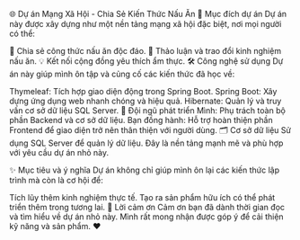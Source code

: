 🌐 Dự án Mạng Xã Hội - Chia Sẻ Kiến Thức Nấu Ăn
🎯 Mục đích dự án
Dự án này được xây dựng như một nền tảng mạng xã hội đặc biệt, nơi mọi người có thể:

🌟 Chia sẻ công thức nấu ăn độc đáo.
📢 Thảo luận và trao đổi kinh nghiệm nấu ăn.
💡 Kết nối cộng đồng yêu thích ẩm thực.
🛠️ Công nghệ sử dụng
Dự án này giúp mình ôn tập và củng cố các kiến thức đã học về:

Thymeleaf: Tích hợp giao diện động trong Spring Boot.
Spring Boot: Xây dựng ứng dụng web nhanh chóng và hiệu quả.
Hibernate: Quản lý và truy vấn cơ sở dữ liệu SQL Server.
👥 Đội ngũ phát triển
Mình: Phụ trách toàn bộ phần Backend và cơ sở dữ liệu.
Bạn đồng hành: Hỗ trợ hoàn thiện phần Frontend để giao diện trở nên thân thiện với người dùng.
🗂️ Cơ sở dữ liệu
Sử dụng SQL Server để quản lý dữ liệu. Đây là nền tảng mạnh mẽ và phù hợp với yêu cầu dự án nhỏ này.

✨ Mục tiêu và ý nghĩa
Dự án không chỉ giúp mình ôn lại các kiến thức lập trình mà còn là cơ hội để:

Tích lũy thêm kinh nghiệm thực tế.
Tạo ra sản phẩm hữu ích có thể phát triển thêm trong tương lai.
🌟 Lời cảm ơn
Cảm ơn bạn đã dành thời gian đọc và tìm hiểu về dự án nhỏ này. Mình rất mong nhận được góp ý để cải thiện kỹ năng và sản phẩm. ❤️

